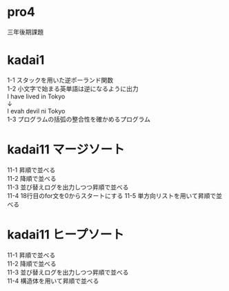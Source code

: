 # pro4
三年後期課題
# kadai1
1-1 スタックを用いた逆ポーランド関数  
1-2 小文字で始まる英単語は逆になるように出力  
I have lived in Tokyo  
        ↓  
I evah devil ni Tokyo   
1-3 プログラムの括弧の整合性を確かめるプログラム 

# kadai11 マージソート
11-1 昇順で並べる  
11-2 降順で並べる  
11-3 並び替えログを出力しつつ昇順で並べる  
11-4 18行目のfor文を0からスタートにする
11-5 単方向リストを用いて昇順で並べる

# kadai11 ヒープソート
11-1 昇順で並べる  
11-2 降順で並べる  
11-3 並び替えログを出力しつつ昇順で並べる  
11-4 構造体を用いて昇順で並べる

